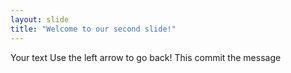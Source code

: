 ```yaml
---
layout: slide
title: "Welcome to our second slide!"
---
```

Your text
Use the left arrow to go back!
This commit the message 
